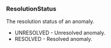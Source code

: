 ### ResolutionStatus
The resolution status of an anomaly.

- UNRESOLVED - Unresolved anomaly.
- RESOLVED - Resolved anomaly.
